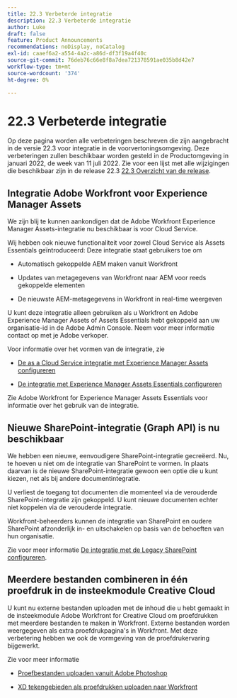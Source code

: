 ```yaml
---
title: 22.3 Verbeterde integratie
description: 22.3 Verbeterde integratie
author: Luke
draft: false
feature: Product Announcements
recommendations: noDisplay, noCatalog
exl-id: caaef6a2-a554-4a2c-a86d-df3f19a4f40c
source-git-commit: 76deb76c66e8f8a7dea721378591ae035b8d42e7
workflow-type: tm+mt
source-wordcount: '374'
ht-degree: 0%

---
```


# 22.3 Verbeterde integratie

Op deze pagina worden alle verbeteringen beschreven die zijn aangebracht in de versie 22.3 voor integratie in de voorvertoningsomgeving. Deze verbeteringen zullen beschikbaar worden gesteld in de Productomgeving in januari 2022, de week van 11 juli 2022. Zie voor een lijst met alle wijzigingen die beschikbaar zijn in de release 22.3 [22.3 Overzicht van de release](/help/quicksilver/product-announcements/product-releases/22.3-release-activity/22-3-release-overview.md).

## Integratie Adobe Workfront voor Experience Manager Assets

We zijn blij te kunnen aankondigen dat de Adobe Workfront Experience Manager Assets-integratie nu beschikbaar is voor Cloud Service.

Wij hebben ook nieuwe functionaliteit voor zowel Cloud Service als Assets Essentials geïntroduceerd: Deze integratie staat gebruikers toe om

* Automatisch gekoppelde AEM maken vanuit Workfront

* Updates van metagegevens van Workfront naar AEM voor reeds gekoppelde elementen

* De nieuwste AEM-metagegevens in Workfront in real-time weergeven


U kunt deze integratie alleen gebruiken als u Workfront en Adobe Experience Manager Assets of Assets Essentials hebt gekoppeld aan uw organisatie-id in de Adobe Admin Console. Neem voor meer informatie contact op met je Adobe verkoper.

Voor informatie over het vormen van de integratie, zie

* [De as a Cloud Service integratie met Experience Manager Assets configureren](/help/quicksilver/administration-and-setup/configure-integrations/configure-aacs-integration.md)

* [De integratie met Experience Manager Assets Essentials configureren](/help/quicksilver/documents/adobe-workfront-for-experience-manager-assets-essentials/setup-asset-essentials.md)


Zie Adobe Workfront for Experience Manager Assets Essentials voor informatie over het gebruik van de integratie.

## Nieuwe SharePoint-integratie (Graph API) is nu beschikbaar

We hebben een nieuwe, eenvoudigere SharePoint-integratie gecreëerd. Nu, te hoeven u niet om de integratie van SharePoint te vormen. In plaats daarvan is de nieuwe SharePoint-integratie gewoon een optie die u kunt kiezen, net als bij andere documentintegratie.

U verliest de toegang tot documenten die momenteel via de verouderde SharePoint-integratie zijn gekoppeld. U kunt nieuwe documenten echter niet koppelen via de verouderde integratie.

Workfront-beheerders kunnen de integratie van SharePoint en oudere SharePoint afzonderlijk in- en uitschakelen op basis van de behoeften van hun organisatie.

Zie voor meer informatie [De integratie met de Legacy SharePoint configureren](/help/quicksilver/administration-and-setup/configure-integrations/configure-sharepoint-integration.md).

## Meerdere bestanden combineren in één proefdruk in de insteekmodule Creative Cloud

U kunt nu externe bestanden uploaden met de inhoud die u hebt gemaakt in de insteekmodule Adobe Workfront for Creative Cloud om proefdrukken met meerdere bestanden te maken in Workfront. Externe bestanden worden weergegeven als extra proefdrukpagina&#39;s in Workfront. Met deze verbetering hebben we ook de vormgeving van de proefdrukervaring bijgewerkt.

Zie voor meer informatie

* [Proefbestanden uploaden vanuit Adobe Photoshop](/help/quicksilver/workfront-integrations-and-apps/adobe-workfront-for-creative-cloud/wf-cc-proofs-ps.md)

* [XD tekengebieden als proefdrukken uploaden naar Workfront](/help/quicksilver/workfront-integrations-and-apps/adobe-workfront-for-creative-cloud/wf-adobe-xd-proofs.md)
